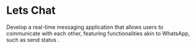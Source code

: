 # Lets Chat 
Develop a real-time messaging application that allows users to communicate with each other, 
featuring functionalities akin to WhatsApp, such as send status .
